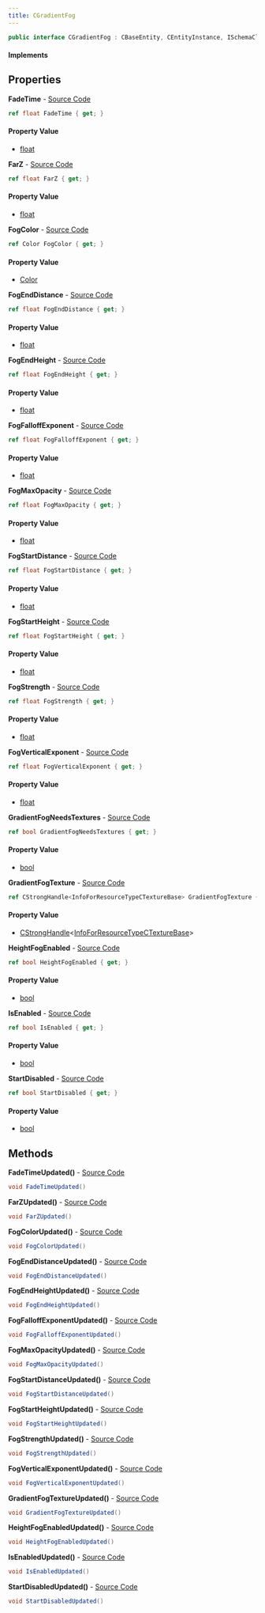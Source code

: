 ```yaml
---
title: CGradientFog
---
```


```csharp
public interface CGradientFog : CBaseEntity, CEntityInstance, ISchemaClass<CEntityInstance>, ISchemaClass<CBaseEntity>, ISchemaClass<CGradientFog>, ISchemaField, ISchemaClass, INativeHandle
```

#### Implements

## Properties

**FadeTime** - [Source Code](https://github.com/swiftly-solution/swiftlys2/blob/master/managed/src/SwiftlyS2.Generated/Schemas/Interfaces/CGradientFog.cs#L40)

```csharp
ref float FadeTime { get; }
```

#### Property Value

- [float](https://learn.microsoft.com/dotnet/api/system.single)

**FarZ** - [Source Code](https://github.com/swiftly-solution/swiftlys2/blob/master/managed/src/SwiftlyS2.Generated/Schemas/Interfaces/CGradientFog.cs#L28)

```csharp
ref float FarZ { get; }
```

#### Property Value

- [float](https://learn.microsoft.com/dotnet/api/system.single)

**FogColor** - [Source Code](https://github.com/swiftly-solution/swiftlys2/blob/master/managed/src/SwiftlyS2.Generated/Schemas/Interfaces/CGradientFog.cs#L36)

```csharp
ref Color FogColor { get; }
```

#### Property Value

- [Color](/docs/api/shared/natives/color)

**FogEndDistance** - [Source Code](https://github.com/swiftly-solution/swiftlys2/blob/master/managed/src/SwiftlyS2.Generated/Schemas/Interfaces/CGradientFog.cs#L20)

```csharp
ref float FogEndDistance { get; }
```

#### Property Value

- [float](https://learn.microsoft.com/dotnet/api/system.single)

**FogEndHeight** - [Source Code](https://github.com/swiftly-solution/swiftlys2/blob/master/managed/src/SwiftlyS2.Generated/Schemas/Interfaces/CGradientFog.cs#L26)

```csharp
ref float FogEndHeight { get; }
```

#### Property Value

- [float](https://learn.microsoft.com/dotnet/api/system.single)

**FogFalloffExponent** - [Source Code](https://github.com/swiftly-solution/swiftlys2/blob/master/managed/src/SwiftlyS2.Generated/Schemas/Interfaces/CGradientFog.cs#L32)

```csharp
ref float FogFalloffExponent { get; }
```

#### Property Value

- [float](https://learn.microsoft.com/dotnet/api/system.single)

**FogMaxOpacity** - [Source Code](https://github.com/swiftly-solution/swiftlys2/blob/master/managed/src/SwiftlyS2.Generated/Schemas/Interfaces/CGradientFog.cs#L30)

```csharp
ref float FogMaxOpacity { get; }
```

#### Property Value

- [float](https://learn.microsoft.com/dotnet/api/system.single)

**FogStartDistance** - [Source Code](https://github.com/swiftly-solution/swiftlys2/blob/master/managed/src/SwiftlyS2.Generated/Schemas/Interfaces/CGradientFog.cs#L18)

```csharp
ref float FogStartDistance { get; }
```

#### Property Value

- [float](https://learn.microsoft.com/dotnet/api/system.single)

**FogStartHeight** - [Source Code](https://github.com/swiftly-solution/swiftlys2/blob/master/managed/src/SwiftlyS2.Generated/Schemas/Interfaces/CGradientFog.cs#L24)

```csharp
ref float FogStartHeight { get; }
```

#### Property Value

- [float](https://learn.microsoft.com/dotnet/api/system.single)

**FogStrength** - [Source Code](https://github.com/swiftly-solution/swiftlys2/blob/master/managed/src/SwiftlyS2.Generated/Schemas/Interfaces/CGradientFog.cs#L38)

```csharp
ref float FogStrength { get; }
```

#### Property Value

- [float](https://learn.microsoft.com/dotnet/api/system.single)

**FogVerticalExponent** - [Source Code](https://github.com/swiftly-solution/swiftlys2/blob/master/managed/src/SwiftlyS2.Generated/Schemas/Interfaces/CGradientFog.cs#L34)

```csharp
ref float FogVerticalExponent { get; }
```

#### Property Value

- [float](https://learn.microsoft.com/dotnet/api/system.single)

**GradientFogNeedsTextures** - [Source Code](https://github.com/swiftly-solution/swiftlys2/blob/master/managed/src/SwiftlyS2.Generated/Schemas/Interfaces/CGradientFog.cs#L46)

```csharp
ref bool GradientFogNeedsTextures { get; }
```

#### Property Value

- [bool](https://learn.microsoft.com/dotnet/api/system.boolean)

**GradientFogTexture** - [Source Code](https://github.com/swiftly-solution/swiftlys2/blob/master/managed/src/SwiftlyS2.Generated/Schemas/Interfaces/CGradientFog.cs#L16)

```csharp
ref CStrongHandle<InfoForResourceTypeCTextureBase> GradientFogTexture { get; }
```

#### Property Value

- [CStrongHandle](/docs/api/shared/natives/cstronghandle-1)<[InfoForResourceTypeCTextureBase](/docs/api/shared/schemadefinitions/infoforresourcetypectexturebase)>

**HeightFogEnabled** - [Source Code](https://github.com/swiftly-solution/swiftlys2/blob/master/managed/src/SwiftlyS2.Generated/Schemas/Interfaces/CGradientFog.cs#L22)

```csharp
ref bool HeightFogEnabled { get; }
```

#### Property Value

- [bool](https://learn.microsoft.com/dotnet/api/system.boolean)

**IsEnabled** - [Source Code](https://github.com/swiftly-solution/swiftlys2/blob/master/managed/src/SwiftlyS2.Generated/Schemas/Interfaces/CGradientFog.cs#L44)

```csharp
ref bool IsEnabled { get; }
```

#### Property Value

- [bool](https://learn.microsoft.com/dotnet/api/system.boolean)

**StartDisabled** - [Source Code](https://github.com/swiftly-solution/swiftlys2/blob/master/managed/src/SwiftlyS2.Generated/Schemas/Interfaces/CGradientFog.cs#L42)

```csharp
ref bool StartDisabled { get; }
```

#### Property Value

- [bool](https://learn.microsoft.com/dotnet/api/system.boolean)

## Methods

**FadeTimeUpdated()** - [Source Code](https://github.com/swiftly-solution/swiftlys2/blob/master/managed/src/SwiftlyS2.Generated/Schemas/Interfaces/CGradientFog.cs#L60)

```csharp
void FadeTimeUpdated()
```

**FarZUpdated()** - [Source Code](https://github.com/swiftly-solution/swiftlys2/blob/master/managed/src/SwiftlyS2.Generated/Schemas/Interfaces/CGradientFog.cs#L54)

```csharp
void FarZUpdated()
```

**FogColorUpdated()** - [Source Code](https://github.com/swiftly-solution/swiftlys2/blob/master/managed/src/SwiftlyS2.Generated/Schemas/Interfaces/CGradientFog.cs#L58)

```csharp
void FogColorUpdated()
```

**FogEndDistanceUpdated()** - [Source Code](https://github.com/swiftly-solution/swiftlys2/blob/master/managed/src/SwiftlyS2.Generated/Schemas/Interfaces/CGradientFog.cs#L50)

```csharp
void FogEndDistanceUpdated()
```

**FogEndHeightUpdated()** - [Source Code](https://github.com/swiftly-solution/swiftlys2/blob/master/managed/src/SwiftlyS2.Generated/Schemas/Interfaces/CGradientFog.cs#L53)

```csharp
void FogEndHeightUpdated()
```

**FogFalloffExponentUpdated()** - [Source Code](https://github.com/swiftly-solution/swiftlys2/blob/master/managed/src/SwiftlyS2.Generated/Schemas/Interfaces/CGradientFog.cs#L56)

```csharp
void FogFalloffExponentUpdated()
```

**FogMaxOpacityUpdated()** - [Source Code](https://github.com/swiftly-solution/swiftlys2/blob/master/managed/src/SwiftlyS2.Generated/Schemas/Interfaces/CGradientFog.cs#L55)

```csharp
void FogMaxOpacityUpdated()
```

**FogStartDistanceUpdated()** - [Source Code](https://github.com/swiftly-solution/swiftlys2/blob/master/managed/src/SwiftlyS2.Generated/Schemas/Interfaces/CGradientFog.cs#L49)

```csharp
void FogStartDistanceUpdated()
```

**FogStartHeightUpdated()** - [Source Code](https://github.com/swiftly-solution/swiftlys2/blob/master/managed/src/SwiftlyS2.Generated/Schemas/Interfaces/CGradientFog.cs#L52)

```csharp
void FogStartHeightUpdated()
```

**FogStrengthUpdated()** - [Source Code](https://github.com/swiftly-solution/swiftlys2/blob/master/managed/src/SwiftlyS2.Generated/Schemas/Interfaces/CGradientFog.cs#L59)

```csharp
void FogStrengthUpdated()
```

**FogVerticalExponentUpdated()** - [Source Code](https://github.com/swiftly-solution/swiftlys2/blob/master/managed/src/SwiftlyS2.Generated/Schemas/Interfaces/CGradientFog.cs#L57)

```csharp
void FogVerticalExponentUpdated()
```

**GradientFogTextureUpdated()** - [Source Code](https://github.com/swiftly-solution/swiftlys2/blob/master/managed/src/SwiftlyS2.Generated/Schemas/Interfaces/CGradientFog.cs#L48)

```csharp
void GradientFogTextureUpdated()
```

**HeightFogEnabledUpdated()** - [Source Code](https://github.com/swiftly-solution/swiftlys2/blob/master/managed/src/SwiftlyS2.Generated/Schemas/Interfaces/CGradientFog.cs#L51)

```csharp
void HeightFogEnabledUpdated()
```

**IsEnabledUpdated()** - [Source Code](https://github.com/swiftly-solution/swiftlys2/blob/master/managed/src/SwiftlyS2.Generated/Schemas/Interfaces/CGradientFog.cs#L62)

```csharp
void IsEnabledUpdated()
```

**StartDisabledUpdated()** - [Source Code](https://github.com/swiftly-solution/swiftlys2/blob/master/managed/src/SwiftlyS2.Generated/Schemas/Interfaces/CGradientFog.cs#L61)

```csharp
void StartDisabledUpdated()
```

